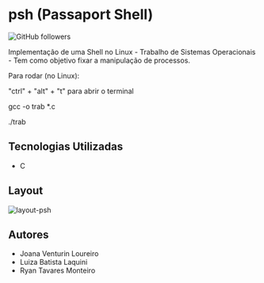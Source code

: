 # psh (Passaport Shell)
![GitHub followers](https://img.shields.io/github/followers/luizalaquini?label=Follow&style=social)

Implementação de uma Shell no Linux - Trabalho de Sistemas Operacionais - Tem como objetivo fixar a manipulação de processos.

Para rodar (no Linux):

"ctrl" + "alt" + "t" para abrir o terminal

gcc -o trab *.c 

./trab 

## Tecnologias Utilizadas
- C

## Layout
![layout-psh](https://user-images.githubusercontent.com/72242547/157159047-0d97a858-ad5b-46b4-9557-a19e90e6b823.png)


## Autores
- Joana Venturin Loureiro
- Luiza Batista Laquini
- Ryan Tavares Monteiro

